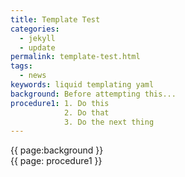 ```yaml
---
title: Template Test
categories:
  - jekyll
  - update
permalink: template-test.html
tags:
  - news
keywords: liquid templating yaml  
background: Before attempting this...
procedure1: 1. Do this
            2. Do that
            3. Do the next thing
---  
```

{{ page:background }}  
{{ page: procedure1 }}  